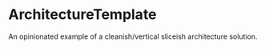 # ArchitectureTemplate

An opinionated example of a cleanish/vertical sliceish architecture solution.
